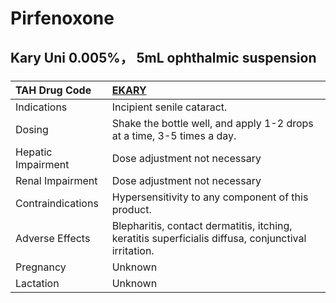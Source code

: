 # Pirfenoxone

## Kary Uni 0.005%， 5mL ophthalmic suspension

##### 

| TAH Drug Code      | [EKARY](https://www.tahsda.org.tw/drugs/hissearch.php?drug_code=EKARY)                              |
|:-------------------|:----------------------------------------------------------------------------------------------------|
| Indications        | Incipient senile cataract.                                                                          |
| Dosing             | Shake the bottle well, and apply 1-2 drops at a time, 3-5 times a day.                              |
| Hepatic Impairment | Dose adjustment not necessary                                                                       |
| Renal Impairment   | Dose adjustment not necessary                                                                       |
| Contraindications  | Hypersensitivity to any component of this product.                                                  |
| Adverse Effects    | Blepharitis, contact dermatitis, itching, keratitis superficialis diffusa, conjunctival irritation. |
| Pregnancy          | Unknown                                                                                             |
| Lactation          | Unknown                                                                                             |

